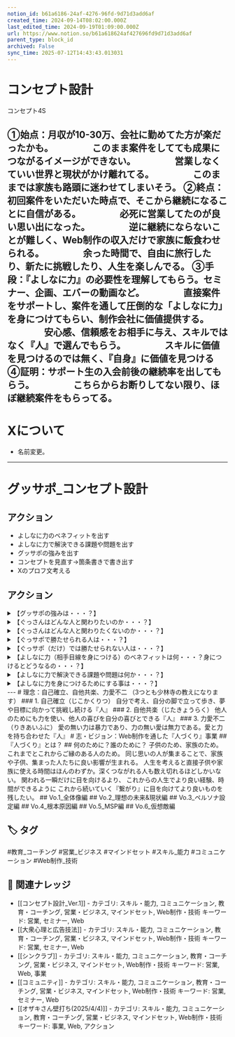 ```yaml
---
notion_id: b61a6186-24af-4276-96fd-9d71d3add6af
created_time: 2024-09-14T08:02:00.000Z
last_edited_time: 2024-09-19T01:09:00.000Z
url: https://www.notion.so/b61a618624af427696fd9d71d3add6af
parent_type: block_id
archived: False
sync_time: 2025-07-12T14:43:43.013031
---
```


# コンセプト設計

コンセプト4S

①始点：月収が10-30万、会社に勤めてた方が楽だったかも。
　　　　このまま案件をしてても成果につながるイメージができない。
　　　　営業しなくていい世界と現状がかけ離れてる。
　　　　このままでは家族も路頭に迷わせてしまいそう。
②終点：初回案件をいただいた時点で、そこから継続になることに自信がある。
　　　　必死に営業してたのが良い思い出になった。
　　　　逆に継続にならないことが難しく、Web制作の収入だけで家族に飯食わせられる。
　　　　余った時間で、自由に旅行したり、新たに挑戦したり、人生を楽しんでる。
③手段：『よしなに力』の必要性を理解してもらう。セミナー、企画、エバーの動画など。
　　　　直接案件をサポートし、案件を通して圧倒的な「よしなに力」を身につけてもらい、制作会社に価値提供する。
　　　　安心感、信頼感をお相手に与え、スキルではなく『人』で選んでもらう。
　　　　スキルに価値を見つけるのでは無く、『自身』に価値を見つける
④証明：サポート生の入会前後の継続率を出してもらう。
　　　　こちらからお断りしてない限り、ほぼ継続案件をもらってる。
---
# Xについて
- 名前変更。
---
# グッサポ_コンセプト設計
## アクション
- よしなに力のベネフィットを出す
- よしなに力で解決できる課題や問題を出す
- グッサポの強みを出す
- コンセプトを見直す→箇条書きで書き出す
- Xのプロフ文考える
## アクション
<details>
<summary>【グッサポの強みは・・・？】</summary>
</details>
<details>
<summary>【ぐっさんはどんな人と関わりたいのか・・・？】</summary>
</details>
<details>
<summary>【ぐっさんはどんな人と関わりたくないのか・・・？】</summary>
</details>
<details>
<summary>【ぐっサポで勝たせられる人は・・・？】</summary>
</details>
<details>
<summary>【ぐっサポ（だけ）では勝たせられない人は・・・？】</summary>
</details>
<details>
<summary>【よしなに力（相手目線を身につける）のベネフィットは何・・・？身につけるとどうなるの・・・？】</summary>
</details>
<details>
<summary>【よしなに力で解決できる課題や問題は何か・・・？】</summary>
</details>
<details>
<summary>【よしなに力を身につけるためにする事は・・・？】</summary>
</details>
---
# 理念：自己確立、自他共楽、力愛不二
（3つとも少林寺の教えになります）
### 1. 自己確立（じこかくりつ）
自分で考え、自分の脚で立って歩き、夢や目標に向かって挑戦し続ける『人』
### 2. 自他共楽（じたきょうらく）
他人のためにも力を使い、他人の喜びを自分の喜びとできる『人』
### 3. 力愛不二（りきあいふに）
愛の無い力は暴力であり、力の無い愛は無力である。愛と力を持ち合わせた『人』
# 志・ビジョン：Web制作を通した『人づくり』事業
## 『人づくり』とは？
## 何のために？誰のために？
子供のため、家族のため。これまでとこれからご縁のある人のため。
同じ思いの人が集まることで、家族や子供、集まった人たちに良い影響が生まれる。
人生を考えると直接子供や家族に使える時間はほんのわずか。深くつながれる人も数え切れるほどしかいない。
関われる一瞬だけに目を向けるより、
これからの人生でより良い経験、時間ができるように
これから続いていく『繋がり』に目を向けてより良いものを残したい。
## Vo.1_全体像編
## Vo.2_理想の未来&現状編
## Vo.3_ペルソナ設定編
## Vo.4_根本原因編
## Vo.5_MSP編
## Vo.6_仮想敵編

## 🏷️ タグ
#教育_コーチング #営業_ビジネス #マインドセット #スキル_能力 #コミュニケーション #Web制作_技術

## 🔗 関連ナレッジ
- [[コンセプト設計_Ver.1]] - カテゴリ: スキル・能力, コミュニケーション, 教育・コーチング, 営業・ビジネス, マインドセット, Web制作・技術 キーワード: 営業, セミナー, Web
- [[大衆心理と広告技法]] - カテゴリ: スキル・能力, コミュニケーション, 教育・コーチング, 営業・ビジネス, マインドセット, Web制作・技術 キーワード: 営業, セミナー, Web
- [[シンクラブ]] - カテゴリ: スキル・能力, コミュニケーション, 教育・コーチング, 営業・ビジネス, マインドセット, Web制作・技術 キーワード: 営業, Web, 事業
- [[コミュニティ]] - カテゴリ: スキル・能力, コミュニケーション, 教育・コーチング, 営業・ビジネス, マインドセット, Web制作・技術 キーワード: 営業, セミナー, Web
- [[オザキさん壁打ち(2025/4/4)]] - カテゴリ: スキル・能力, コミュニケーション, 教育・コーチング, 営業・ビジネス, マインドセット, Web制作・技術 キーワード: 事業, Web, アクション

